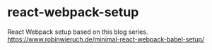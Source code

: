 # react-webpack-setup
React Webpack setup based on this blog series. https://www.robinwieruch.de/minimal-react-webpack-babel-setup/
